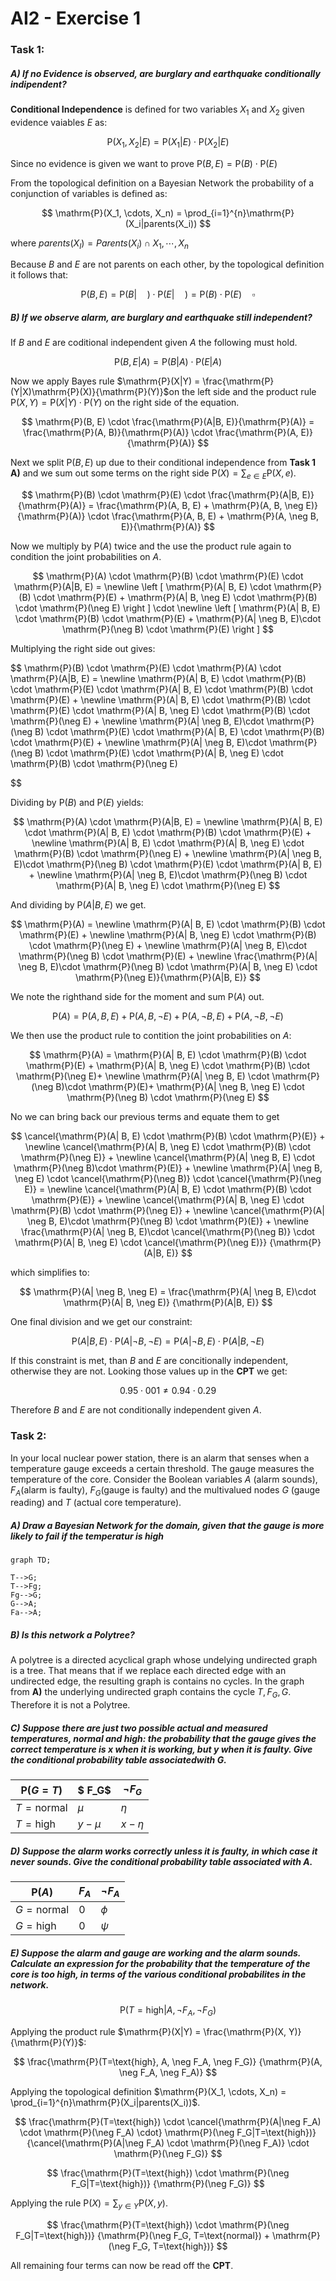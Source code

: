 # AI2 - Exercise 1

### Task 1:

##### A) If no Evidence is observed, are *burglary* and *earthquake* conditionally indipendent?

**Conditional Independence** is defined for two variables $X_1$ and $X_2$ given evidence vaiables $E$ as: 

$$
\mathrm{P}(X_1, X_2|E) = \mathrm{P}(X_1|E) \cdot \mathrm{P}(X_2|E)
$$

Since no evidence is given we want to prove $\mathrm{P}(B, E) = \mathrm{P}(B) \cdot \mathrm{P}(E)$

From the topological definition on a Bayesian Network the probability of a conjunction of variables is defined as:

$$
\mathrm{P}(X_1, \cdots, X_n) = \prod_{i=1}^{n}\mathrm{P}(X_i|parents(X_i))
$$

where $parents(X_I) = Parents(X_i)\cap {X_1, \cdots, X_n}$

Because $B$ and $E$ are not parents on each other, by the topological definition it follows that:

$$
\mathrm{P}(B, E) = \mathrm{P}(B|\quad) \cdot \mathrm{P}(E|\quad) = \mathrm{P}(B) \cdot \mathrm{P}(E) \quad \square
$$

##### B) If we observe *alarm*, are *burglary* and *earthquake* still independent?

If $B$ and $E$ are coditional independent given $A$ the following must hold.

$$
\mathrm{P}(B, E|A) = \mathrm{P}(B|A) \cdot \mathrm{P}(E|A)
$$

Now we apply Bayes rule $\mathrm{P}(X|Y) = \frac{\mathrm{P}(Y|X)\mathrm{P}(X)}{\mathrm{P}(Y)}$on the left side and the product rule $\mathrm{P}(X, Y) = \mathrm{P}(X|Y) \cdot \mathrm{P}(Y)$ on the right side of the equation.

$$
\mathrm{P}(B, E) \cdot \frac{\mathrm{P}(A|B, E)}{\mathrm{P}(A)} = 
\frac{\mathrm{P}(A, B)}{\mathrm{P}(A)} \cdot 
\frac{\mathrm{P}(A, E)}{\mathrm{P}(A)}
$$

Next we split $\mathrm{P}(B, E)$ up due to their conditional independence from **Task 1 A)**  and we sum out some terms on the right side $\mathrm{P}(X) = \sum_{e\in E} \mathrm{P}(X, e)$.

$$
\mathrm{P}(B) \cdot \mathrm{P}(E) \cdot \frac{\mathrm{P}(A|B, E)}{\mathrm{P}(A)} = 
\frac{\mathrm{P}(A, B, E) + \mathrm{P}(A, B, \neg E)}{\mathrm{P}(A)} \cdot 
\frac{\mathrm{P}(A, B, E) + \mathrm{P}(A, \neg B, E)}{\mathrm{P}(A)}
$$

Now we multiply by $\mathrm{P}(A)$ twice and the use the product rule again to condition the joint probabilities on $A$.

$$
\mathrm{P}(A) \cdot \mathrm{P}(B) \cdot \mathrm{P}(E) \cdot 
\mathrm{P}(A|B, E) = \newline 
\left [ \mathrm{P}(A| B, E) \cdot \mathrm{P}(B) \cdot \mathrm{P}(E) + 
\mathrm{P}(A| B, \neg E) \cdot \mathrm{P}(B) \cdot \mathrm{P}(\neg E) \right ]  \cdot \newline 
\left [ \mathrm{P}(A| B, E) \cdot \mathrm{P}(B) \cdot \mathrm{P}(E) +
\mathrm{P}(A| \neg B, E)\cdot \mathrm{P}(\neg B) \cdot \mathrm{P}(E) \right ]
$$

Multiplying the right side out gives:

$$
\mathrm{P}(B) \cdot \mathrm{P}(E) \cdot \mathrm{P}(A) \cdot 
\mathrm{P}(A|B, E) = \newline 
\mathrm{P}(A| B, E) \cdot \mathrm{P}(B) \cdot \mathrm{P}(E) \cdot \mathrm{P}(A| B, E) \cdot \mathrm{P}(B) \cdot \mathrm{P}(E) + \newline
\mathrm{P}(A| B, E) \cdot \mathrm{P}(B) \cdot \mathrm{P}(E) \cdot \mathrm{P}(A| B, \neg E) \cdot \mathrm{P}(B) \cdot \mathrm{P}(\neg E) + \newline
\mathrm{P}(A| \neg B, E)\cdot \mathrm{P}(\neg B) \cdot \mathrm{P}(E) \cdot \mathrm{P}(A| B, E) \cdot \mathrm{P}(B) \cdot \mathrm{P}(E) + \newline
\mathrm{P}(A| \neg B, E)\cdot \mathrm{P}(\neg B) \cdot \mathrm{P}(E) \cdot \mathrm{P}(A| B, \neg E) \cdot \mathrm{P}(B) \cdot \mathrm{P}(\neg E) 


$$

Dividing by $\mathrm{P}(B)$ and $\mathrm{P}(E)$ yields:

$$
\mathrm{P}(A) \cdot 
\mathrm{P}(A|B, E) = \newline 
\mathrm{P}(A| B, E) \cdot \mathrm{P}(A| B, E) \cdot \mathrm{P}(B) \cdot \mathrm{P}(E) + \newline
\mathrm{P}(A| B, E) \cdot \mathrm{P}(A| B, \neg E) \cdot \mathrm{P}(B) \cdot \mathrm{P}(\neg E) + \newline
\mathrm{P}(A| \neg B, E)\cdot \mathrm{P}(\neg B) \cdot \mathrm{P}(E) \cdot \mathrm{P}(A| B, E)  + \newline
\mathrm{P}(A| \neg B, E)\cdot \mathrm{P}(\neg B)  \cdot \mathrm{P}(A| B, \neg E) \cdot \mathrm{P}(\neg E) 
$$

And dividing by $\mathrm{P}(A|B,E)$ we get.

$$
\mathrm{P}(A) = \newline 
\mathrm{P}(A| B, E) \cdot \mathrm{P}(B) \cdot \mathrm{P}(E) + \newline
\mathrm{P}(A| B, \neg E) \cdot \mathrm{P}(B) \cdot \mathrm{P}(\neg E) + \newline
\mathrm{P}(A| \neg B, E)\cdot \mathrm{P}(\neg B) \cdot \mathrm{P}(E)  + \newline
\frac{\mathrm{P}(A| \neg B, E)\cdot \mathrm{P}(\neg B)  \cdot \mathrm{P}(A| B, \neg E) \cdot \mathrm{P}(\neg E)}{\mathrm{P}(A|B, E)} 
$$

We note the righthand side for the moment and sum $\mathrm{P}(A)$ out.

$$
\mathrm{P}(A) = \mathrm{P}(A, B, E) + \mathrm{P}(A, B, \neg E) + \mathrm{P}(A, \neg B, E) + \mathrm{P}(A, \neg B, \neg E) 
$$

We then use the product rule to contition the joint probabilities on $A$:

$$
\mathrm{P}(A) = 
\mathrm{P}(A| B, E) \cdot  \mathrm{P}(B) \cdot \mathrm{P}(E) +  
\mathrm{P}(A| B, \neg E) \cdot \mathrm{P}(B) \cdot \mathrm{P}(\neg E)+ \newline
\mathrm{P}(A| \neg B, E) \cdot \mathrm{P}(\neg B)\cdot \mathrm{P}(E)+ 
\mathrm{P}(A| \neg B, \neg E) \cdot \mathrm{P}(\neg B) \cdot \mathrm{P}(\neg E)
$$

No we can bring back our previous terms and equate them to get

$$
\cancel{\mathrm{P}(A| B, E) \cdot  \mathrm{P}(B) \cdot \mathrm{P}(E)} + \newline 
\cancel{\mathrm{P}(A| B, \neg E) \cdot \mathrm{P}(B) \cdot \mathrm{P}(\neg E)} + \newline
\cancel{\mathrm{P}(A| \neg B, E) \cdot \mathrm{P}(\neg B)\cdot \mathrm{P}(E)} + \newline
\mathrm{P}(A| \neg B, \neg E) \cdot \cancel{\mathrm{P}(\neg B)} \cdot \cancel{\mathrm{P}(\neg E)} = \newline
\cancel{\mathrm{P}(A| B, E) \cdot \mathrm{P}(B) \cdot \mathrm{P}(E)} + \newline
\cancel{\mathrm{P}(A| B, \neg E) \cdot \mathrm{P}(B) \cdot \mathrm{P}(\neg E)} + \newline
\cancel{\mathrm{P}(A| \neg B, E)\cdot \mathrm{P}(\neg B) \cdot \mathrm{P}(E)} + \newline
\frac{\mathrm{P}(A| \neg B, E)\cdot \cancel{\mathrm{P}(\neg B)} \cdot 
\mathrm{P}(A| B, \neg E) \cdot \cancel{\mathrm{P}(\neg E)}}
{\mathrm{P}(A|B, E)} 
$$

which simplifies to:

$$
\mathrm{P}(A| \neg B, \neg E) = 
\frac{\mathrm{P}(A| \neg B, E)\cdot 
\mathrm{P}(A| B, \neg E)}
{\mathrm{P}(A|B, E)} 
$$

One final division and we get our constraint:

$$
\mathrm{P}(A|B, E) \cdot \mathrm{P}(A| \neg B, \neg E) = 
\mathrm{P}(A| \neg B, E) \cdot \mathrm{P}(A| B, \neg E)
$$

If this constraint is met, than $B$ and $E$ are concitionally independent, otherwise they are not. Looking those values up in the **CPT** we get:

$$
0.95 \cdot 001 \ne 0.94 \cdot 0.29
$$

Therefore $B$ and $E$ are not conditionally independent given $A$. 

### Task 2:

In your local nuclear power station, there is an alarm that senses when a temperature gauge exceeds a certain threshold. The gauge measures the temperature of the core. Consider the Boolean variables $A$ (alarm sounds), $F_A$(alarm is faulty), $F_G$(gauge is faulty) and the multivalued nodes $G$ (gauge reading) and $T$ (actual core temperature).

##### A) Draw a Bayesian Network for the domain, given that the gauge is more likely to fail if the temperatur is high

```mermaid
graph TD;

T-->G;
T-->Fg;
Fg-->G;
G-->A;
Fa-->A;
```

##### B) Is this network a Polytree?

A polytree is a directed acyclical graph whose undelying undirected graph is a tree. That means that if we replace each directed edge with an undirected edge, the resulting graph is contains no cycles. In the graph from **A)** the underlying undirected graph contains the cycle $T, F_G, G$. Therefore it is not a Polytree.

##### C) Suppose there are just two possible actual and measured temperatures, normal and high: the probability that the gauge gives the correct temperature is $x$ when it is working, but $y$ when it is faulty. Give the conditional probability table associatedwith $G$.

| $\mathrm{P}(G=T)$ | $ F_G$    | $\neg F_G$ |
| ----------------- | --------- | ---------- |
| $T=\text{normal}$ | $\mu$     | $\eta$     |
| $T=\text{high}$   | $y - \mu$ | $x - \eta$ |

##### D) Suppose the alarm works correctly unless it is faulty, in which case it never sounds. Give the conditional probability table associated with $A$.

| $\mathrm{P}(A)$   | $F_A$ | $\neg F_A$ |
| ----------------- | ----- | ---------- |
| $G=\text{normal}$ | $0$   | $\phi$     |
| $G=\text{high}$   | $0$   | $\psi$     |

##### E) Suppose the alarm and gauge are working and the alarm sounds. Calculate an expression for the probability that the temperature of the core is too high, in terms of the various conditional probabilites in the network.

$$
\mathrm{P}(T=\text{high}|A, \neg F_A, \neg F_G)
$$

Applying the product rule $\mathrm{P}(X|Y) = \frac{\mathrm{P}(X, Y)}{\mathrm{P}(Y)}$:

$$
\frac{\mathrm{P}(T=\text{high}, A, \neg F_A, \neg F_G)}
{\mathrm{P}(A, \neg F_A, \neg F_A)}
$$

Applying the topological definition $\mathrm{P}(X_1, \cdots, X_n) = \prod_{i=1}^{n}\mathrm{P}(X_i|parents(X_i))$.

$$
\frac{\mathrm{P}(T=\text{high}) \cdot 
\cancel{\mathrm{P}(A|\neg F_A) \cdot 
\mathrm{P}(\neg F_A) \cdot}
\mathrm{P}(\neg F_G|T=\text{high})}
{\cancel{\mathrm{P}(A|\neg F_A) \cdot
\mathrm{P}(\neg F_A)} \cdot
\mathrm{P}(\neg F_G)}
$$

$$
\frac{\mathrm{P}(T=\text{high}) \cdot 
\mathrm{P}(\neg F_G|T=\text{high})}
{\mathrm{P}(\neg F_G)}
$$

Applying the rule $\mathrm{P}(X) = \sum_{y\in Y}\mathrm{P}(X, y)$.

$$
\frac{\mathrm{P}(T=\text{high}) \cdot 
\mathrm{P}(\neg F_G|T=\text{high})}
{\mathrm{P}(\neg F_G, T=\text{normal}) + \mathrm{P}(\neg F_G, T=\text{high})}
$$

All remaining four terms can now be read off the **CPT**.
